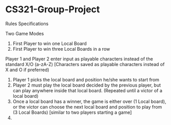 # CS321-Group-Project

Rules Specifications

Two Game Modes
1) First Player to win one Local Board
2) First Player to win three Local Boards in a row

Player 1 and Player 2 enter input as playable characters instead of the standard X/O (a-zA-Z) 
[Characters saved as playable characters instead of X and O if preferred)

1. Player 1 picks the local board and position he/she wants to start from
2. Player 2 must play the local board decided by the previous player, but can play anywhere inside that local board. (Repeated until a victor of a local board)
3. Once a local board has a winner, the game is either over (1 Local board), or the victor can choose the next local board and position to play from (3 Local Boards) [similar to two players starting a game]
4. 
